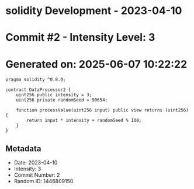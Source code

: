 ﻿# solidity Development - 2023-04-10
# Commit #2 - Intensity Level: 3
# Generated on: 2025-06-07 10:22:22
```solidity
pragma solidity ^0.8.0;

contract DataProcessor2 {
    uint256 public intensity = 3;
    uint256 private randomSeed = 90654;

    function processValue(uint256 input) public view returns (uint256) {
        return input * intensity + randomSeed % 100;
    }
}
```
## Metadata
- Date: 2023-04-10
- Intensity: 3
- Commit Number: 2
- Random ID: 1446809150
